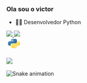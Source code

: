 ### Ola sou o victor

- 👨‍💻 Desenvolvedor Python

<div>
  <a href="https://github.com/victordamico">
  <img height="160em" src="https://github-readme-stats.vercel.app/api?username=victordamico&show_icons=true&theme=tokyonight&include_all_commits=true&count_private=true"/>
  <img height="150em" src="https://github-readme-stats.vercel.app/api/top-langs/?username=victordamico&layout=compact&langs_count=16&theme=tokyonight"/>
</div>
  
  <div>
  
  <img align="center" alt="Victor-Python" height="30" width="40" src="https://raw.githubusercontent.com/devicons/devicon/master/icons/python/python-original.svg">
  
</div>
  
###
  
  <div> 
  <a href="linkedin.com/in/victor-d-amico-6a1681226" target="_blank"><img src="https://img.shields.io/badge/-LinkedIn-%230077B5?style=for-the-badge&logo=linkedin&logoColor=white" target="_blank"></a> 
 
 ![Snake animation](https://github.com/victordamico/victordamico/blob/output/github-contribution-grid-snake.svg)

 
</div>
